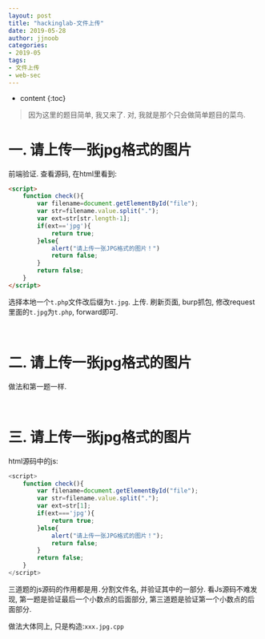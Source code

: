 ```yaml
---
layout: post
title: "hackinglab-文件上传"
date: 2019-05-28
author: jjnoob
categories:
- 2019-05
tags:
- 文件上传
- web-sec
---
```


* content
{:toc}


> 因为这里的题目简单, 我又来了. 对, 我就是那个只会做简单题目的菜鸟.



# 一. 请上传一张jpg格式的图片
前端验证. 查看源码, 在html里看到:
```html
<script>
	function check(){
		var filename=document.getElementById("file");
		var str=filename.value.split(".");
		var ext=str[str.length-1];
		if(ext=='jpg'){
			return true;
		}else{
			alert("请上传一张JPG格式的图片！")
			return false;
		}
		return false;
	}
</script>
```


选择本地一个`t.php`文件改后缀为`t.jpg`. 上传. 刷新页面, burp抓包, 修改request里面的`t.jpg`为`t.php`, forward即可.

<br />

# 二. 请上传一张jpg格式的图片
做法和第一题一样.


<br />


# 三. 请上传一张jpg格式的图片
html源码中的js:
```js
<script>
	function check(){
		var filename=document.getElementById("file");
		var str=filename.value.split(".");
		var ext=str[1];
		if(ext==='jpg'){
			return true;
		}else{
			alert("请上传一张JPG格式的图片！");
			return false;
		}
		return false;
	}
</script>
```
三道题的js源码的作用都是用`.`分割文件名, 并验证其中的一部分. 看Js源码不难发现, 第一题是验证最后一个小数点的后面部分, 第三道题是验证第一个小数点的后面部分.


做法大体同上, 只是构造:`xxx.jpg.cpp`
